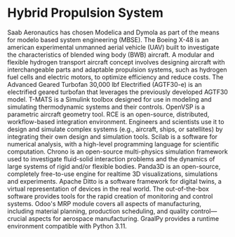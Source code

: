 # Hybrid Propulsion System

Saab Aeronautics has chosen Modelica and Dymola as part of the means for modelo based system engineering (MBSE). The Boeing X-48 is an american experimental unmanned aerial vehicle (UAV) built to investigate the characteristics of blended wing body (BWB) aircraft. A modular and flexible hydrogen transport aircraft concept involves designing aircraft with interchangeable parts and adaptable propulsion systems, such as hydrogen fuel cells and electric motors, to optimize efficiency and reduce costs. The Advanced Geared Turbofan 30,000 lbf Electrified (AGTF30-e) is an electrified geared turbofan that leverages the previously developed AGTF30 model. T-MATS is a Simulink toolbox designed for use in modeling and simulating thermodynamic systems and their controls. OpenVSP is a parametric aircraft geometry tool. RCE is an open-source, distributed, workflow-based integration environment. Engineers and scientists use it to design and simulate complex systems (e.g., aircraft, ships, or satellites) by integrating their own design and simulation tools. Scilab is a software for numerical analysis, with a high-level programming language for scientific computation. Chrono is an open-source multi-physics simulation framework used to investigate fluid-solid interaction problems and the dynamics of large systems of rigid and/or flexible bodies. Panda3D is an open-source, completely free-to-use engine for realtime 3D visualizations, simulations and experiments. Apache Ditto is a software framework for digital twins, a virtual representation of devices in the real world. The out-of-the-box software provides tools for the rapid creation of monitoring and control systems. Odoo's MRP module covers all aspects of manufacturing, including material planning, production scheduling, and quality control—crucial aspects for aerospace manufacturing. GraalPy provides a runtime environment compatible with Python 3.11.

